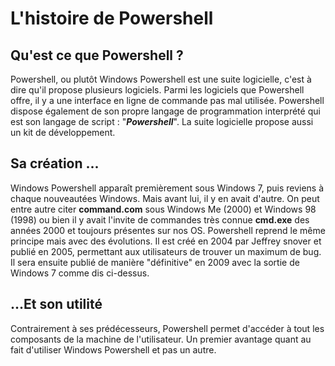 # L'histoire de Powershell

## Qu'est ce que Powershell ?

  Powershell, ou plutôt Windows Powershell est une suite logicielle, c'est à dire qu'il propose plusieurs logiciels. Parmi les logiciels que Powershell offre, il y a une interface en ligne de commande pas mal utilisée. Powershell dispose également de son propre langage de programmation interprété qui est son langage de script : "***Powershell***". La suite logicielle propose aussi un kit de développement.
  
  ## Sa création ...

  Windows Powershell apparaît premièrement sous Windows 7, puis reviens à chaque nouveautées Windows. Mais avant lui, il y en avait d'autre. On peut entre autre citer **command.com** sous Windows Me (2000) et Windows 98 (1998) ou bien il y avait l'invite de commandes très connue **cmd.exe** des années 2000 et toujours présentes sur nos OS. Powershell reprend le même principe mais avec des évolutions.
  Il est créé en 2004 par Jeffrey snover et publié en 2005, permettant aux utilisateurs de trouver un maximum de bug. Il sera ensuite publié de manière "définitive" en 2009 avec la sortie de Windows 7 comme dis ci-dessus.

## ...Et son utilité

  Contrairement à ses prédécesseurs, Powershell permet d'accéder à tout les composants de la machine de l'utilisateur. Un premier avantage quant au fait d'utiliser Windows Powershell et pas un autre.
